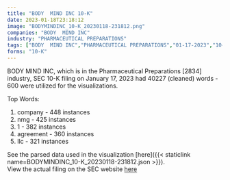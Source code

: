 ```yaml
---
title: "BODY  MIND INC 10-K"
date: 2023-01-18T23:18:12
image: "BODYMINDINC_10-K_20230118-231812.png"
companies: "BODY  MIND INC"
industry: "PHARMACEUTICAL PREPARATIONS"
tags: ["BODY  MIND INC","PHARMACEUTICAL PREPARATIONS","01-17-2023","10-K"]
forms: "10-K"
---
```

BODY  MIND INC, which is in the Pharmaceutical Preparations [2834] industry, SEC 10-K filing on January 17, 2023 had 40227 (cleaned) words - 600 were utilized for the visualizations.

Top Words:
1. company - 448 instances
2. nmg - 425 instances
3. 1 - 382 instances
4. agreement - 360 instances
5. llc - 321 instances


See the parsed data used in the visualization [here]({{< staticlink name=BODYMINDINC_10-K_20230118-231812.json >}}).  
View the actual filing on the SEC website [here](https://www.sec.gov/Archives/edgar/data/1715611/0001640334-23-000071.txt)